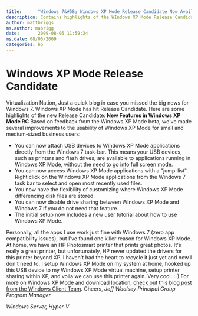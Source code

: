 ```yaml
---
title:      "Windows 7&#58; Windows XP Mode Release Candidate Now Available"
description: Contains highlights of the WIndows XP Mode Release Candidate for Windows 7.
author: mattbriggs
ms.author: mabrigg
date:       2009-08-06 11:59:34
ms.date: 08/06/2009
categories: hp
---
```

# Windows XP Mode Release Candidate
Virtualization Nation, Just a quick blog in case you missed the big news for Windows 7. Windows XP Mode has hit Release Candidate. Here are some highlights of the new Release Candidate: **New Features in Windows XP Mode RC** Based on feedback from the Windows XP Mode beta, we've made several improvements to the usability of Windows XP Mode for small and medium-sized business users: 

  * You can now attach USB devices to Windows XP Mode applications directly from the Windows 7 task-bar. This means your USB devices, such as printers and flash drives, are available to applications running in Windows XP Mode, without the need to go into full screen mode. 
  * You can now access Windows XP Mode applications with a "jump-list". Right click on the Windows XP Mode applications from the Windows 7 task bar to select and open most recently used files. 
  * You now have the flexibility of customizing where Windows XP Mode differencing disk files are stored. 
  * You can now disable drive sharing between Windows XP Mode and Windows 7 if you do not need that feature. 
  * The initial setup now includes a new user tutorial about how to use Windows XP Mode. 

Personally, all the apps I use work just fine with Windows 7 (zero app compatibility issues), but I've found one killer reason for Windows XP Mode. At home, we have an HP Photosmart printer that prints great photos. It's really a great printer, but unfortunately, HP never updated the drivers for this printer beyond XP. I haven't had the heart to recycle it just yet and now I don't need to. I setup Windows XP Mode on my system at home, hooked up this USB device to my Windows XP Mode virtual machine, setup printer sharing within XP, and voila we can use this printer again. Very cool. :-) For more on Windows XP Mode and download location, [check out this blog post from the Windows Client Team](http://windowsteamblog.com/blogs/windows7/archive/2009/08/04/windows-xp-mode-rc-now-available.aspx). Cheers, _Jeff Woolsey_ _Principal Group Program Manager_

_Windows Server, Hyper-V_
